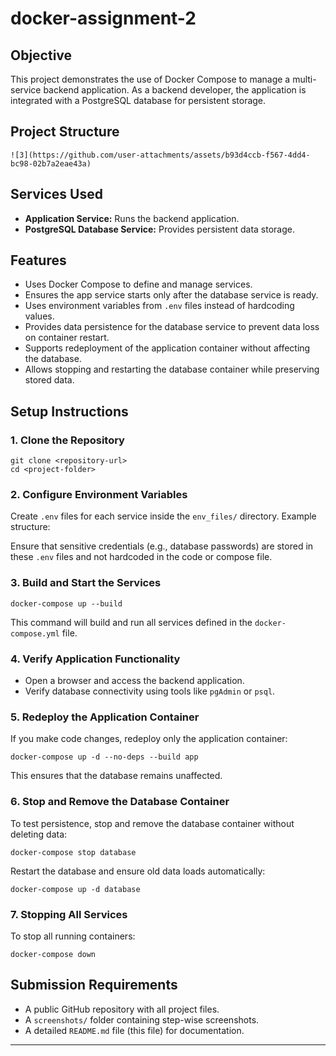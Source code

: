 # docker-assignment-2

## Objective
This project demonstrates the use of Docker Compose to manage a multi-service backend application. As a backend developer, the application is integrated with a PostgreSQL database for persistent storage.

## Project Structure
```
![3](https://github.com/user-attachments/assets/b93d4ccb-f567-4dd4-bc98-02b7a2eae43a)
```

## Services Used
- **Application Service:** Runs the backend application.
- **PostgreSQL Database Service:** Provides persistent data storage.

## Features
- Uses Docker Compose to define and manage services.
- Ensures the app service starts only after the database service is ready.
- Uses environment variables from `.env` files instead of hardcoding values.
- Provides data persistence for the database service to prevent data loss on container restart.
- Supports redeployment of the application container without affecting the database.
- Allows stopping and restarting the database container while preserving stored data.

## Setup Instructions

### 1. Clone the Repository
```
git clone <repository-url>
cd <project-folder>
```

### 2. Configure Environment Variables
Create `.env` files for each service inside the `env_files/` directory. Example structure:

Ensure that sensitive credentials (e.g., database passwords) are stored in these `.env` files and not hardcoded in the code or compose file.

### 3. Build and Start the Services
```
docker-compose up --build
```
This command will build and run all services defined in the `docker-compose.yml` file.

### 4. Verify Application Functionality
- Open a browser and access the backend application.
- Verify database connectivity using tools like `pgAdmin` or `psql`.

### 5. Redeploy the Application Container
If you make code changes, redeploy only the application container:
```
docker-compose up -d --no-deps --build app
```
This ensures that the database remains unaffected.

### 6. Stop and Remove the Database Container
To test persistence, stop and remove the database container without deleting data:
```
docker-compose stop database
```
Restart the database and ensure old data loads automatically:
```
docker-compose up -d database
```

### 7. Stopping All Services
To stop all running containers:
```
docker-compose down
```

## Submission Requirements
- A public GitHub repository with all project files.
- A `screenshots/` folder containing step-wise screenshots.
- A detailed `README.md` file (this file) for documentation.

---


